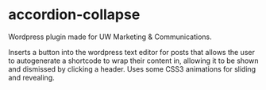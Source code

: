 accordion-collapse
==================

Wordpress plugin made for UW Marketing &amp; Communications.

Inserts a button into the wordpress text editor for posts that allows the user to autogenerate a shortcode to wrap their content in, allowing it to be shown and dismissed by clicking a header. Uses some CSS3 animations for sliding and revealing.
